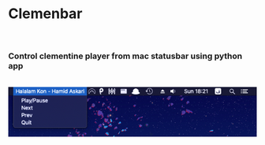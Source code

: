 # Clemenbar
<br />

### Control clementine player from mac statusbar using python app

<br />
<img src="s-shot.png" />
<br />
